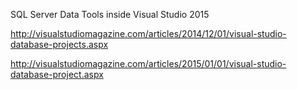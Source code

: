 SQL Server Data Tools inside Visual Studio 2015

http://visualstudiomagazine.com/articles/2014/12/01/visual-studio-database-projects.aspx

http://visualstudiomagazine.com/articles/2015/01/01/visual-studio-database-project.aspx